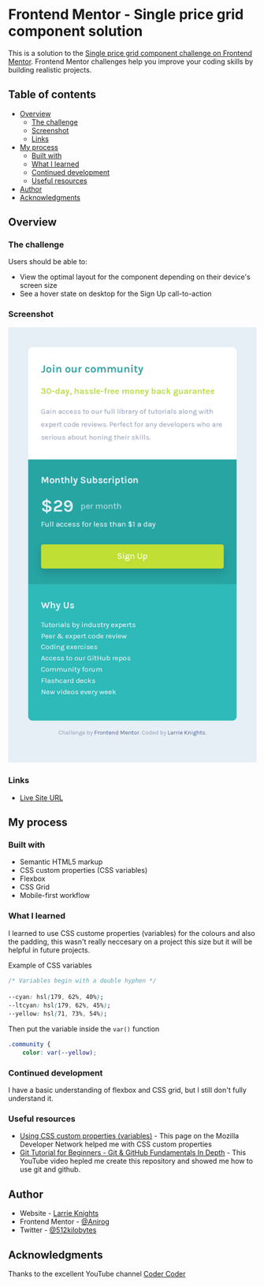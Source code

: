 # Frontend Mentor - Single price grid component solution

This is a solution to the [Single price grid component challenge on Frontend Mentor](https://www.frontendmentor.io/challenges/single-price-grid-component-5ce41129d0ff452fec5abbbc). Frontend Mentor challenges help you improve your coding skills by building realistic projects. 

## Table of contents

- [Overview](#overview)
  - [The challenge](#the-challenge)
  - [Screenshot](#screenshot)
  - [Links](#links)
- [My process](#my-process)
  - [Built with](#built-with)
  - [What I learned](#what-i-learned)
  - [Continued development](#continued-development)
  - [Useful resources](#useful-resources)
- [Author](#author)
- [Acknowledgments](#acknowledgments)

## Overview

### The challenge

Users should be able to:

- View the optimal layout for the component depending on their device's screen size
- See a hover state on desktop for the Sign Up call-to-action

### Screenshot

![](./screenshot.png)


### Links

- [Live Site URL](https://anirog.github.io/fem-single-price-grid-component/)

## My process

### Built with

- Semantic HTML5 markup
- CSS custom properties (CSS variables)
- Flexbox
- CSS Grid
- Mobile-first workflow

### What I learned

I learned to use CSS custome properties (variables) for the colours and also the padding, this wasn't really neccesary on a project this size but it will be helpful in future projects. 

Example of CSS variables

```css
/* Variables begin with a double hyphen */

--cyan: hsl(179, 62%, 40%);
--ltcyan: hsl(179, 62%, 45%);
--yellow: hsl(71, 73%, 54%);
```

Then put the variable inside the `var()` function

```css
.community {
    color: var(--yellow);
```

### Continued development

I have a basic understanding of flexbox and CSS grid, but I still don't fully understand it.

### Useful resources

- [Using CSS custom properties (variables)](https://developer.mozilla.org/en-US/docs/Web/CSS/Using_CSS_custom_properties) - This page on the Mozilla Developer Network helped me with CSS custom properties
- [Git Tutorial for Beginners - Git & GitHub Fundamentals In Depth](https://youtu.be/DVRQoVRzMIY) - This YouTube video hepled me create this repository and showed me how to use git and github.

## Author

- Website - [Larrie Knights](https://larrieknights.com)
- Frontend Mentor - [@Anirog](https://www.frontendmentor.io/profile/Anirog)
- Twitter - [@512kilobytes](https://twitter.com/512kilobytes)

## Acknowledgments

Thanks to the excellent YouTube channel [Coder Coder](https://www.youtube.com/c/TheCoderCoder)
